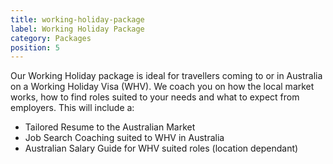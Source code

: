 ```yaml
---
title: working-holiday-package
label: Working Holiday Package
category: Packages
position: 5
---
```

Our Working Holiday package is ideal for travellers coming to or in Australia on a Working Holiday Visa (WHV). We coach you on how the local market works, how to find roles suited to your needs and what to expect from employers. This will include a:

* Tailored Resume to the Australian Market 
* Job Search Coaching suited to WHV in Australia
* Australian Salary Guide for WHV suited roles (location dependant)
